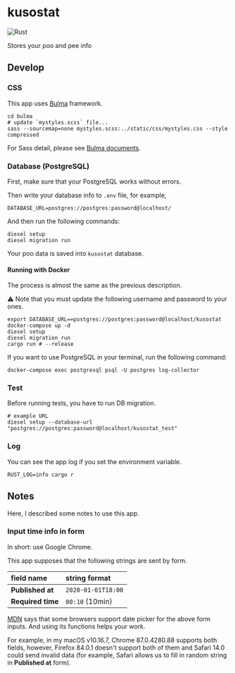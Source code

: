 # kusostat

![Rust](https://github.com/yammmt/kusostat/workflows/Rust/badge.svg)

Stores your poo and pee info
## Develop

### CSS

This app uses [Bulma](https://bulma.io/) framework.

```console
cd bulma
# update `mystyles.scss` file...
sass --sourcemap=none mystyles.scss:../static/css/mystyles.css --style compressed
```

For Sass detail, please see [Bulma documents](https://bulma.io/documentation/customize/with-sass-cli/).

### Database (PostgreSQL)

First, make sure that your PostgreSQL works without errors.

Then write your database info to `.env` file, for example,

```text
DATABASE_URL=postgres://postgres:password@localhost/
```

And then run the following commands:

```console
diesel setup
diesel migration run
```

Your poo data is saved into `kusostat` database.

#### Running with Docker

The process is almost the same as the previous description.

:warning: Note that you must update the following username and password to your ones.

```console
export DATABASE_URL==postgres://postgres:password@localhost/kusostat
docker-compose up -d
diesel setup
diesel migration run
cargo run # --release
```

If you want to use PostgreSQL in your terminal, run the following command:

```console
docker-compose exec postgresql psql -U postgres log-collector
```

### Test

Before running tests, you have to run DB migration.

```console
# example URL
diesel setup --database-url "postgres://postgres:password@localhost/kusostat_test"
```

### Log

You can see the app log if you set the environment variable.

```console
RUST_LOG=info cargo r
```

## Notes

Here, I described some notes to use this app.

### Input time info in form

In short: use Google Chrome.

This app supposes that the following strings are sent by form.

| field name | string format |
|:---|:---|
| **Published at** | `2020-01-01T18:00` |
| **Required time** | `00:10` (10min) |

[MDN](https://developer.mozilla.org/en-US/docs/Web/HTML/Element/input) says that some browsers support date picker for the above form inputs.
And using its functions helps your work.

For example, in my macOS v10.16.7, Chrome 87.0.4280.88 supports both fields,
however, Firefox 84.0.1 doesn't support both of them and Safari 14.0 could send invalid data
(for example, Safari allows us to fill in random string in **Published at** form).
